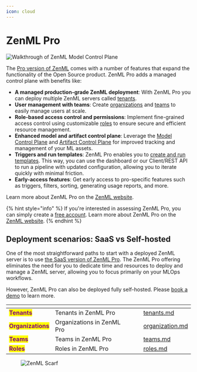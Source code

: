 ```yaml
---
icon: cloud
---
```


# ZenML Pro

![Walkthrough of ZenML Model Control Plane](../../.gitbook/assets/mcp\_walkthrough.gif)

The [Pro version of ZenML](https://zenml.io/pro) comes with a number of features that expand the functionality of the Open Source product. ZenML Pro adds a managed control plane with benefits like:

* **A managed production-grade ZenML deployment**: With ZenML Pro you can deploy multiple ZenML servers called [tenants](tenants/).
* **User management with teams**: Create [organizations](organization.md) and [teams](teams.md) to easily manage users at scale.
* **Role-based access control and permissions**: Implement fine-grained access control using customizable [roles](roles.md) to ensure secure and efficient resource management.
* **Enhanced model and artifact control plane**: Leverage the [Model Control Plane](../../user-guide/starter-guide/track-ml-models.md) and [Artifact Control Plane](../../user-guide/starter-guide/manage-artifacts.md) for improved tracking and management of your ML assets.
* **Triggers and run templates**: ZenML Pro enables you to [create and run templates](../../how-to/trigger-pipelines/#run-templates). This way, you can use the dashboard or our Client/REST API to run a pipeline with updated configuration, allowing you to iterate quickly with minimal friction.
* **Early-access features**: Get early access to pro-specific features such as triggers, filters, sorting, generating usage reports, and more.

Learn more about ZenML Pro on the [ZenML website](https://zenml.io/pro).

{% hint style="info" %}
If you're interested in assessing ZenML Pro, you can simply create a [free account](https://cloud.zenml.io/?utm\_source=docs\&utm\_medium=referral\_link\&utm\_campaign=cloud\_promotion\&utm\_content=signup\_link). Learn more about ZenML Pro on the [ZenML website](https://zenml.io/pro).
{% endhint %}

## Deployment scenarios: SaaS vs Self-hosted

One of the most straightforward paths to start with a deployed ZenML server is to use [the SaaS version of ZenML Pro](https://zenml.io/pro). The ZenML Pro offering eliminates the need for you to dedicate time and resources to deploy and manage a ZenML server, allowing you to focus primarily on your MLOps workflows.

However, ZenML Pro can also be deployed fully self-hosted. Please [book a demo](https://www.zenml.io/book-your-demo) to learn more.

<table data-card-size="large" data-view="cards"><thead><tr><th></th><th></th><th data-hidden></th><th data-hidden data-type="content-ref"></th><th data-hidden data-card-target data-type="content-ref"></th></tr></thead><tbody><tr><td><mark style="color:purple;"><strong>Tenants</strong></mark></td><td>Tenants in ZenML Pro</td><td></td><td></td><td><a href="tenants.md">tenants.md</a></td></tr><tr><td><mark style="color:purple;"><strong>Organizations</strong></mark></td><td>Organizations in ZenML Pro</td><td></td><td></td><td><a href="organization.md">organization.md</a></td></tr><tr><td><mark style="color:purple;"><strong>Teams</strong></mark></td><td>Teams in ZenML Pro</td><td></td><td></td><td><a href="teams.md">teams.md</a></td></tr><tr><td><mark style="color:purple;"><strong>Roles</strong></mark></td><td>Roles in ZenML Pro</td><td></td><td></td><td><a href="roles.md">roles.md</a></td></tr></tbody></table>

<figure><img src="https://static.scarf.sh/a.png?x-pxid=f0b4f458-0a54-4fcd-aa95-d5ee424815bc" alt="ZenML Scarf"><figcaption></figcaption></figure>

